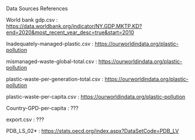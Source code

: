 Data Sources References

World bank gdp.csv : https://data.worldbank.org/indicator/NY.GDP.MKTP.KD?end=2020&most_recent_year_desc=true&start=2010

Inadequately-managed-plastic.csv : https://ourworldindata.org/plastic-pollution

mismanaged-waste-global-total.csv : https://ourworldindata.org/plastic-pollution

plastic-waste-per-generation-total.csv : https://ourworldindata.org/plastic-pollution

plastic-waste-per-capita.csv : https://ourworldindata.org/plastic-pollution

Country-GPD-per-capita : ???

export.csv : ???

PDB_LS_02* : https://stats.oecd.org/index.aspx?DataSetCode=PDB_LV